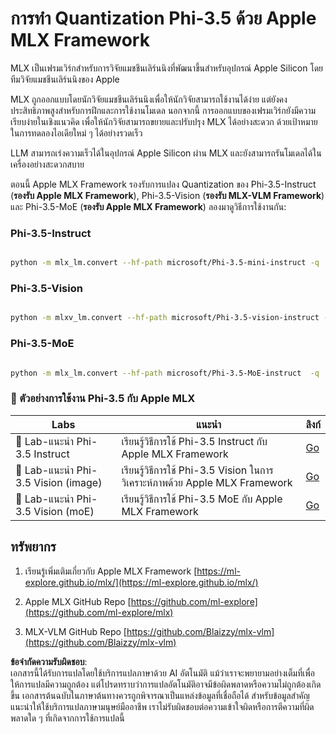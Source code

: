 # **การทำ Quantization Phi-3.5 ด้วย Apple MLX Framework**

MLX เป็นเฟรมเวิร์กสำหรับการวิจัยแมชชีนเลิร์นนิงที่พัฒนาขึ้นสำหรับอุปกรณ์ Apple Silicon โดยทีมวิจัยแมชชีนเลิร์นนิงของ Apple

MLX ถูกออกแบบโดยนักวิจัยแมชชีนเลิร์นนิงเพื่อให้นักวิจัยสามารถใช้งานได้ง่าย แต่ยังคงประสิทธิภาพสูงสำหรับการฝึกและการใช้งานโมเดล นอกจากนี้ การออกแบบของเฟรมเวิร์กยังมีความเรียบง่ายในเชิงแนวคิด เพื่อให้นักวิจัยสามารถขยายและปรับปรุง MLX ได้อย่างสะดวก ด้วยเป้าหมายในการทดลองไอเดียใหม่ ๆ ได้อย่างรวดเร็ว

LLM สามารถเร่งความเร็วได้ในอุปกรณ์ Apple Silicon ผ่าน MLX และยังสามารถรันโมเดลได้ในเครื่องอย่างสะดวกสบาย

ตอนนี้ Apple MLX Framework รองรับการแปลง Quantization ของ Phi-3.5-Instruct (**รองรับ Apple MLX Framework**), Phi-3.5-Vision (**รองรับ MLX-VLM Framework**) และ Phi-3.5-MoE (**รองรับ Apple MLX Framework**) ลองมาดูวิธีการใช้งานกัน:

### **Phi-3.5-Instruct**

```bash

python -m mlx_lm.convert --hf-path microsoft/Phi-3.5-mini-instruct -q

```

### **Phi-3.5-Vision**

```bash

python -m mlxv_lm.convert --hf-path microsoft/Phi-3.5-vision-instruct -q

```

### **Phi-3.5-MoE**

```bash

python -m mlx_lm.convert --hf-path microsoft/Phi-3.5-MoE-instruct  -q

```

### **🤖 ตัวอย่างการใช้งาน Phi-3.5 กับ Apple MLX**

| Labs    | แนะนำ | ลิงก์ |
| -------- | ------- |  ------- |
| 🚀 Lab-แนะนำ Phi-3.5 Instruct  | เรียนรู้วิธีการใช้ Phi-3.5 Instruct กับ Apple MLX Framework   |  [Go](../../../../../code/09.UpdateSamples/Aug/mlx-phi35-instruct.ipynb)    |
| 🚀 Lab-แนะนำ Phi-3.5 Vision (image) | เรียนรู้วิธีการใช้ Phi-3.5 Vision ในการวิเคราะห์ภาพด้วย Apple MLX Framework     |  [Go](../../../../../code/09.UpdateSamples/Aug/mlx-phi35-vision.ipynb)    |
| 🚀 Lab-แนะนำ Phi-3.5 Vision (moE)   | เรียนรู้วิธีการใช้ Phi-3.5 MoE กับ Apple MLX Framework  |  [Go](../../../../../code/09.UpdateSamples/Aug/mlx-phi35-moe.ipynb)    |

## **ทรัพยากร**

1. เรียนรู้เพิ่มเติมเกี่ยวกับ Apple MLX Framework [https://ml-explore.github.io/mlx/](https://ml-explore.github.io/mlx/)

2. Apple MLX GitHub Repo [https://github.com/ml-explore](https://github.com/ml-explore/mlx)

3. MLX-VLM GitHub Repo [https://github.com/Blaizzy/mlx-vlm](https://github.com/Blaizzy/mlx-vlm)

**ข้อจำกัดความรับผิดชอบ**:  
เอกสารนี้ได้รับการแปลโดยใช้บริการแปลภาษาด้วย AI อัตโนมัติ แม้ว่าเราจะพยายามอย่างเต็มที่เพื่อให้การแปลมีความถูกต้อง แต่โปรดทราบว่าการแปลอัตโนมัติอาจมีข้อผิดพลาดหรือความไม่ถูกต้องเกิดขึ้น เอกสารต้นฉบับในภาษาต้นทางควรถูกพิจารณาเป็นแหล่งข้อมูลที่เชื่อถือได้ สำหรับข้อมูลสำคัญ แนะนำให้ใช้บริการแปลภาษามนุษย์มืออาชีพ เราไม่รับผิดชอบต่อความเข้าใจผิดหรือการตีความที่ผิดพลาดใด ๆ ที่เกิดจากการใช้การแปลนี้